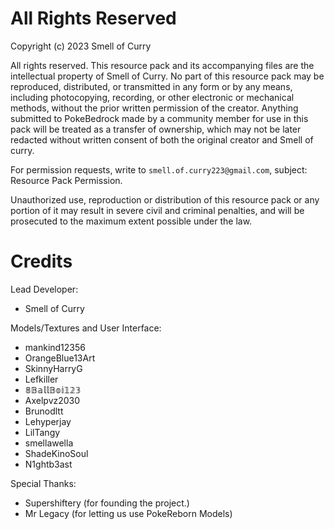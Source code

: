 # All Rights Reserved

Copyright (c) 2023 Smell of Curry

All rights reserved. This resource pack and its accompanying files are the intellectual property of Smell of Curry. No part of this resource pack may be reproduced, distributed, or transmitted in any form or by any means, including photocopying, recording, or other electronic or mechanical methods, without the prior written permission of the creator. Anything submitted to PokeBedrock made by a community member for use in this pack will be treated as a transfer of ownership, which may not be later redacted without written consent of both the original creator and Smell of curry.

For permission requests, write to `smell.of.curry223@gmail.com`, subject: Resource Pack Permission.

Unauthorized use, reproduction or distribution of this resource pack or any portion of it may result in severe civil and criminal penalties, and will be prosecuted to the maximum extent possible under the law.

# Credits

Lead Developer:

- Smell of Curry

Models/Textures and User Interface:

- mankind12356
- OrangeBlue13Art
- SkinnyHarryG
- Lefkiller
- 𝟠𝔹𝕒𝕝𝕝𝔹𝕠𝕚𝟙𝟚𝟛
- Axelpvz2030
- Brunodltt
- Lehyperjay
- LilTangy
- smellawella
- ShadeKinoSoul
- N1ghtb3ast

Special Thanks:

- Supershiftery (for founding the project.)
- Mr Legacy (for letting us use PokeReborn Models)